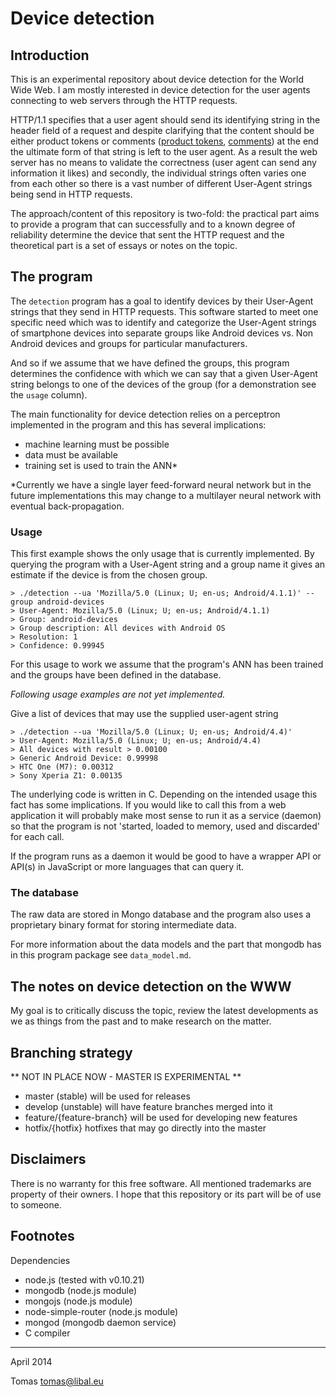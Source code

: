 # Device detection

## Introduction

This is an experimental repository about device detection for the World Wide
Web. I am mostly interested in device detection for the user agents connecting to web servers through the HTTP requests.

HTTP/1.1 specifies that a user agent should send its identifying string in the header field of a request and despite clarifying that the content should be either product tokens or comments ([product tokens](http://tools.ietf.org/html/rfc2616#section-3.8), [comments](http://tools.ietf.org/html/rfc2616#page-17)) at the end the ultimate form of that string is left to the user agent. As a result the web server has no means to validate the correctness (user agent can send any information it likes) and secondly, the individual strings often varies one from each other so there is a vast number of different User-Agent strings being send in HTTP requests.

The approach/content of this repository is two-fold: the practical part aims to provide a program that
can successfully and to a known degree of reliability determine the device that sent the HTTP request and
the theoretical part is a set of essays or notes on the topic.

## The program

The `detection` program has a goal to identify devices by their User-Agent strings that they send in HTTP requests. This software started to meet one specific need which was to identify and categorize the User-Agent strings of smartphone devices into separate groups like Android devices vs. Non Android devices and groups for particular manufacturers.

And so if we assume that we have defined the groups, this program determines the confidence with which we can say that a given User-Agent string belongs to one of the devices of the group (for a demonstration see the `usage` column).

The main functionality for device detection relies on a perceptron implemented in the program and this has several implications:

- machine learning must be possible
- data must be available
- training set is used to train the ANN*

*Currently we have a single layer feed-forward neural network but in the future implementations this may change to a multilayer neural network with eventual back-propagation.

### Usage

This first example shows the only usage that is currently implemented. By querying the program with a User-Agent string and a group name it gives an estimate if the device is from the chosen group.

    > ./detection --ua 'Mozilla/5.0 (Linux; U; en-us; Android/4.1.1)' --group android-devices
    > User-Agent: Mozilla/5.0 (Linux; U; en-us; Android/4.1.1)
    > Group: android-devices
    > Group description: All devices with Android OS
    > Resolution: 1
    > Confidence: 0.99945

For this usage to work we assume that the program's ANN has been trained and the groups have been defined in the database.

*Following usage examples are not yet implemented.*

Give a list of devices that may use the supplied user-agent string

    > ./detection --ua 'Mozilla/5.0 (Linux; U; en-us; Android/4.4)'
    > User-Agent: Mozilla/5.0 (Linux; U; en-us; Android/4.4)
    > All devices with result > 0.00100
    > Generic Android Device: 0.99998
    > HTC One (M7): 0.00312
    > Sony Xperia Z1: 0.00135


The underlying code is written in C. Depending on the intended usage this fact has some implications. If you would like to call this from a web application it will probably make most sense to run it as a service (daemon) so that the program is not 'started, loaded to memory, used and discarded' for each call.

If the program runs as a daemon it would be good to have a wrapper API or API(s) in JavaScript or more languages that can query it.

### The database

The raw data are stored in Mongo database and the program also uses a proprietary binary format for storing intermediate data.


For more information about the data models and the part that mongodb has in this program package see `data_model.md`.

## The notes on device detection on the WWW

My goal is to critically discuss the topic, review the latest developments as
we as things from the past and to make research on the matter.

## Branching strategy

  ** NOT IN PLACE NOW - MASTER IS EXPERIMENTAL **

- master (stable) will be used for releases
- develop (unstable) will have feature branches merged into it
- feature/{feature-branch} will be used for developing new features
- hotfix/{hotfix} hotfixes that may go directly into the master

## Disclaimers

There is no warranty for this free software. All mentioned trademarks are property
of their owners. I hope that this repository or its part will be of use to someone.

## Footnotes

Dependencies

- node.js (tested with v0.10.21)
- mongodb (node.js module)
- mongojs (node.js module)
- node-simple-router (node.js module)
- mongod  (mongodb daemon service)
- C compiler

---
April 2014

Tomas <tomas@libal.eu>
